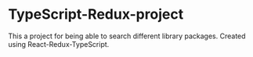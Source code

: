 # TypeScript-Redux-project
This a project for being able to search different library packages. Created using React-Redux-TypeScript.
